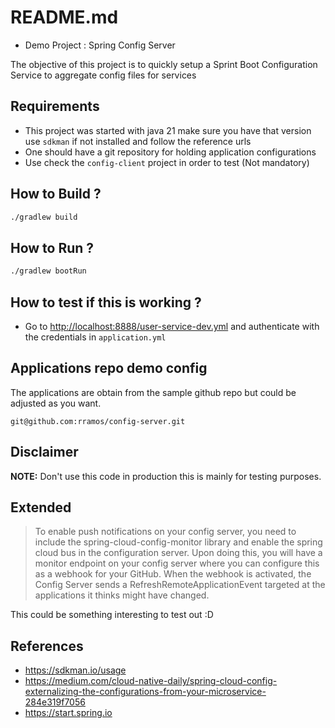 # README.md

- Demo Project : Spring Config Server

The objective of this project is to quickly setup a Sprint Boot Configuration Service to aggregate config files for services

## Requirements

- This project was started with java 21 make sure you have that version use `sdkman` if not installed and follow the reference urls
- One should have a git repository for holding application configurations
- Use check the `config-client` project in order to test (Not mandatory)

## How to Build ?

```sh
./gradlew build
```

## How to Run ?

```sh
./gradlew bootRun
```

## How to test if this is working ?

- Go to <http://localhost:8888/user-service-dev.yml> and authenticate with the credentials in `application.yml`

## Applications repo demo config

The applications are obtain from the sample github repo but could be adjusted as you want.

```text
git@github.com:rramos/config-server.git
```

## Disclaimer

**NOTE:** Don't use this code in production this is mainly for testing purposes.

## Extended

> To enable push notifications on your config server, you need to include the spring-cloud-config-monitor library and enable the spring cloud bus in the configuration server. Upon doing this, you will have a monitor endpoint on your config server where you can configure this as a webhook for your GitHub.
> When the webhook is activated, the Config Server sends a RefreshRemoteApplicationEvent targeted at the applications it thinks might have changed.

This could be something interesting to test out :D

## References

- <https://sdkman.io/usage>
- <https://medium.com/cloud-native-daily/spring-cloud-config-externalizing-the-configurations-from-your-microservice-284e319f7056>
- <https://start.spring.io>
